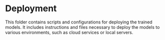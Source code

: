 # Deployment

This folder contains scripts and configurations for deploying the trained models. It includes instructions and files necessary to deploy the models to various environments, such as cloud services or local servers.
